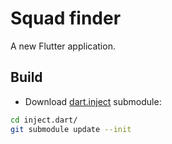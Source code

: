 # Squad finder

A new Flutter application.

## Build
- Download [dart.inject](https://github.com/google/inject.dart/tree/4ffd3d339d8b776b2bec8d95ae6d3d168856e76c) submodule: 
```bash
cd inject.dart/
git submodule update --init
```